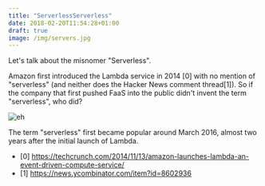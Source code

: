 ```yaml
---
title: "ServerlessServerless"
date: 2018-02-20T11:54:28+01:00
draft: true
image: /img/servers.jpg
---
```


Let's talk about the misnomer "Serverless".

Amazon first introduced the Lambda service in 2014 [0] with no
mention of "serverless" (and neither does the Hacker News comment thread[1]). So if the company that first pushed FaaS into the public
didn't invent the term "serverless", who did?

![eh](/img/google-trends-serverless.png)

The term "serverless" first became popular around March 2016, almost
two years after the initial launch of Lambda.


- [0] https://techcrunch.com/2014/11/13/amazon-launches-lambda-an-event-driven-compute-service/
- [1] https://news.ycombinator.com/item?id=8602936
